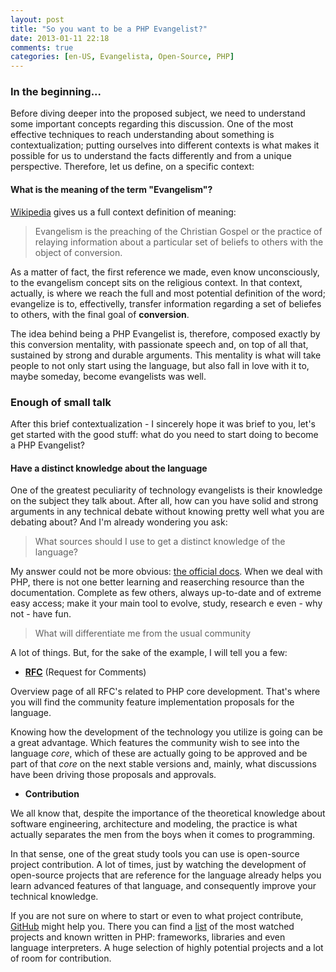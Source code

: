 ```yaml
---
layout: post
title: "So you want to be a PHP Evangelist?"
date: 2013-01-11 22:18
comments: true
categories: [en-US, Evangelista, Open-Source, PHP]
---
```


### In the beginning...

Before diving deeper into the proposed subject, we need to understand some important concepts regarding this discussion. One of the most effective techniques to reach understanding about something is contextualization; putting ourselves into different contexts is what makes it possible for us to understand the facts differently and from a unique perspective. Therefore, let us define, on a specific context:

#### What is the meaning of the term "Evangelism"?

[Wikipedia](http://en.wikipedia.org/wiki/Evangelism) gives us a full context definition of meaning:

> Evangelism is the preaching of the Christian Gospel or the practice of relaying information about a particular set of beliefs to others with the object of conversion.

As a matter of fact, the first reference we made, even know unconsciously, to the evangelism concept sits on the religious context. In that context, actually, is where we reach the full and most potential definition of the word; evangelize is to, effectivelly, transfer information regarding a set of beliefes to others, with the final goal of **conversion**.

The idea behind being a PHP Evangelist is, therefore, composed exactly by this conversion mentality, with passionate speech and, on top of all that, sustained by strong and durable arguments. This mentality is what will take people to not only start using the language, but also fall in love with it to, maybe someday, become evangelists was well.

### Enough of small talk

After this brief contextualization - I sincerely hope it was brief to you, let's get started with the good stuff: what do you need to start doing to become a PHP Evangelist?

#### Have a distinct knowledge about the language

One of the greatest peculiarity of technology evangelists is their knowledge on the subject they talk about. After all, how can you have solid and strong arguments in any technical debate without knowing pretty well what you are debating about? And I'm already wondering you ask:

> What sources should I use to get a distinct knowledge of the language?

My answer could not be more obvious: [the official docs](http://php.net/manual). When we deal with PHP, there is not one better learning and reaserching resource than the documentation. Complete as few others, always up-to-date and of extreme easy access; make it your main tool to evolve, study, research e even - why not - have fun.

> What will differentiate me from the usual community

A lot of things. But, for the sake of the example, I will tell you a few:

* **[RFC](https://wiki.php.net/rfc)** (Request for Comments)

Overview page of all RFC's related to PHP core development. That's where you will find the community feature implementation proposals for the language.

Knowing how the development of the technology you utilize is going can be a great advantage. Which features the community wish to see into the language *core*, which of these are actually going to be approved and be part of that *core* on the next stable versions and, mainly, what discussions have been driving those proposals and approvals.

* **Contribution**

We all know that, despite the importance of the theoretical knowledge about software engineering, architecture and modeling, the practice is what actually separates the men from the boys when it comes to programming.

In that sense, one of the great study tools you can use is open-source project contribution. A lot of times, just by watching the development of open-source projects that are reference for the language already helps you learn advanced features of that language, and consequently improve your technical knowledge.

If you are not sure on where to start or even to what project contribute, [GitHub](http://github.com) might help you. There you can find a [list](https://github.com/languages/PHP/most_watched) of the most watched projects and known written in PHP: frameworks, libraries and even language interpreters. A huge selection of highly potential projects and a lot of room for contribution.